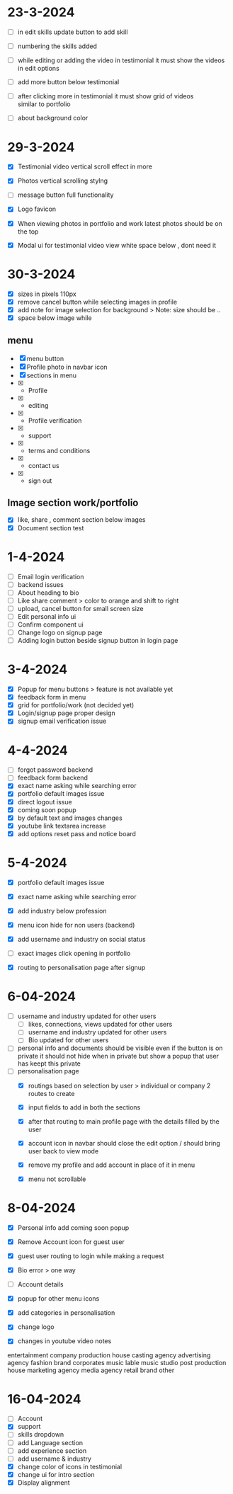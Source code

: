 # 23-3-2024
- [ ] in edit skills update button to add skill 
- [ ] numbering the skills added 
- [ ] while editing or adding the video in testimonial it must show the videos in edit options 
- [ ] add more button below testimonial
- [ ] after clicking more in testimonial it must show grid of videos similar to portfolio
- [ ] about background color 


# 29-3-2024
- [x] Testimonial video vertical scroll effect in more 
- [x] Photos vertical scrolling stylng 
- [ ] message button full functionality
- [x] Logo favicon
- [x] When viewing photos in portfolio and work latest photos should be on the top 
- [x] Modal ui for testimonial video view white space below , dont need it


# 30-3-2024
- [x] sizes in pixels 110px 
- [x] remove cancel button while selecting images in profile
- [x] add note for image selection for background > Note: size should be ..
- [x] space below image while 
## menu 
- [x] menu button
- [x] Profile photo in navbar icon
- [x] sections in menu 
- [x] - Profile
- [x] - editing
- [x] - Profile verification
- [x] - support
- [x] - terms and conditions
- [x] - contact us 
- [x] - sign out
## Image section work/portfolio
- [x] like, share , comment section below images
- [x] Document section test 

# 1-4-2024
- [ ] Email login verification
- [ ] backend issues
- [ ] About heading to bio
- [ ] Like share comment > color to orange and shift to right 
- [ ] upload, cancel button for small screen size
- [ ] Edit personal info ui
- [ ] Confirm component ui 
- [ ] Change logo on signup page 
- [ ] Adding login button beside signup button in login page

# 3-4-2024
- [x] Popup for menu buttons > feature is not available yet
- [x] feedback form in menu
- [x] grid for portfolio/work (not decided yet)
- [x] Login/signup page proper design 
- [x] signup email verification issue

# 4-4-2024
- [ ] forgot password backend
- [ ] feedback form backend 
- [x] exact name asking while searching error
- [x] portfolio default images issue
- [x] direct logout issue
- [x] coming soon popup 
- [x] by default text and images changes
- [x] youtube link textarea increase
- [x] add options reset pass and notice board

# 5-4-2024
- [x] portfolio default images issue
- [x] exact name asking while searching error
- [x]  add industry below profession 
- [x] menu icon hide for non users (backend)
- [x] add username and industry on social status

- [ ] exact images click opening in portfolio
- [x] routing to personalisation page after signup 


# 6-04-2024

- [ ] username and industry updated for other users 
	- [ ] likes, connections, views updated for other users
	- [ ] username and industry updated for other users 
	- [ ] Bio updated for other users 
- [ ] personal info and documents should be visible even if the button is on private it should not hide when in private but show a popup that user has keept this private 
- [ ] personalisation page 
	- [x] routings based on selection by user > individual or company 2 routes to create
	- [x] input fields to add in both the sections 
	- [x] after that routing to main profile page with the details filled by the user 
	- [x] account icon in navbar should close the edit option / should bring user back to view mode 
	- [x] remove my profile and add account in place of it in menu
	- [x] menu not scrollable 




# 8-04-2024
- [x] Personal info add coming soon popup
- [x] Remove Account icon for guest user
- [x] guest user routing to login while making a request 
- [x] Bio error > one way
- [ ] Account details 
- [x] popup for other menu icons 
- [x] add categories in personalisation 
- [x] change logo 
- [x] changes in youtube video notes 



entertainment company 
production house
casting agency
advertising agency
fashion brand
corporates
music lable
music studio
post production house
marketing agency
media agency
retail brand 
other

# 16-04-2024
- [ ] Account
- [x] support 
- [ ] skills dropdown
- [ ] add Language section
- [ ] add experience section
- [ ] add username & industry 
- [x] change color of icons in testimonial
- [x] change ui for intro section 
- [x] Display alignment